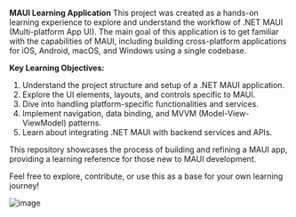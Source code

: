 **MAUI Learning Application**
This project was created as a hands-on learning experience to explore and understand the workflow of .NET MAUI (Multi-platform App UI). The main goal of this application is to get familiar with the capabilities of MAUI, including building cross-platform applications for iOS, Android, macOS, and Windows using a single codebase.

**Key Learning Objectives:**
1) Understand the project structure and setup of a .NET MAUI application.
2) Explore the UI elements, layouts, and controls specific to MAUI.
3) Dive into handling platform-specific functionalities and services.
4) Implement navigation, data binding, and MVVM (Model-View-ViewModel) patterns.
5) Learn about integrating .NET MAUI with backend services and APIs.

This repository showcases the process of building and refining a MAUI app, providing a learning reference for those new to MAUI development.

Feel free to explore, contribute, or use this as a base for your own learning journey!

![image](https://github.com/user-attachments/assets/a75bff7e-66f8-4a3e-9c01-c21223186318)

